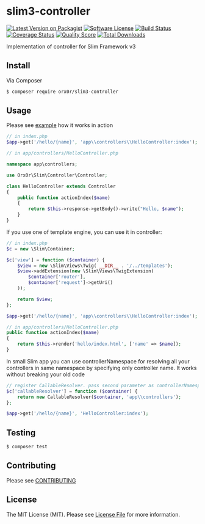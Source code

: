 # slim3-controller

[![Latest Version on Packagist][ico-version]][link-packagist]
[![Software License][ico-license]](LICENSE.md)
[![Build Status][ico-build]][link-build]
[![Coverage Status][ico-scrutinizer]][link-scrutinizer]
[![Quality Score][ico-code-quality]][link-code-quality]
[![Total Downloads][ico-downloads]][link-downloads]

Implementation of controller for Slim Framework v3

## Install

Via Composer

``` bash
$ composer require orx0r/slim3-controller
```

## Usage

Please see [example](https://github.com/orx0r/slim3-controller/tree/master/example) how it works in action
``` php
// in index.php
$app->get('/hello/{name}', 'app\\controllers\\HelloController:index');

// in app/controllers/HelloController.php

namespace app\controllers;

use Orx0r\Slim\Controller\Controller;

class HelloController extends Controller
{
    public function actionIndex($name)
    {
        return $this->response->getBody()->write("Hello, $name");
    }
}
```

If you use one of template engine, you can use it in controller:
```php
// in index.php
$c = new \Slim\Container;

$c['view'] = function ($container) {
    $view = new \Slim\Views\Twig( __DIR__ . '/../templates');
    $view->addExtension(new \Slim\Views\TwigExtension(
        $container['router'],
        $container['request']->getUri()
    ));

    return $view;
};

$app->get('/hello/{name}', 'app\\controllers\\HelloController:index');

// in app/controllers/HelloController.php
public function actionIndex($name)
{
    return $this->render('hello/index.html', ['name' => $name]);
}
```

In small Slim app you can use controllerNamespace for resolving
all your controllers in same namespace by specifying only controller name.
It works without breaking your old code

```php
// register CallableResolver. pass second parameter as controllerNamespace
$c['callableResolver'] = function ($container) {
    return new CallableResolver($container, 'app\\controllers');
};

$app->get('/hello/{name}', 'HelloController:index');

```

## Testing

``` bash
$ composer test
```

## Contributing

Please see [CONTRIBUTING](CONTRIBUTING.md)

## License

The MIT License (MIT). Please see [License File](LICENSE.md) for more information.

[ico-version]: https://img.shields.io/packagist/v/orx0r/slim3-controller.svg?style=flat-square
[ico-license]: https://img.shields.io/badge/license-MIT-brightgreen.svg?style=flat-square
[ico-build]: https://img.shields.io/scrutinizer/build/g/orx0r/slim3-controller.svg?style=flat-square
[ico-scrutinizer]: https://img.shields.io/scrutinizer/coverage/g/orx0r/slim3-controller.svg?style=flat-square
[ico-code-quality]: https://img.shields.io/scrutinizer/g/orx0r/slim3-controller.svg?style=flat-square
[ico-downloads]: https://img.shields.io/packagist/dt/orx0r/slim3-controller.svg?style=flat-square

[link-packagist]: https://packagist.org/packages/orx0r/slim3-controller
[link-build]: https://scrutinizer-ci.com/g/orx0r/slim3-controller/build-status/master
[link-scrutinizer]: https://scrutinizer-ci.com/g/orx0r/slim3-controller/code-structure
[link-code-quality]: https://scrutinizer-ci.com/g/orx0r/slim3-controller
[link-downloads]: https://packagist.org/packages/orx0r/slim3-controller
[link-author]: https://github.com/orx0r
